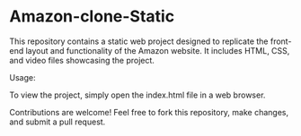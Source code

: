 # Amazon-clone-Static

This repository contains a static web project designed to replicate the front-end layout and functionality of the Amazon website. It includes HTML, CSS, and video files showcasing the project.

Usage:

To view the project, simply open the index.html file in a web browser.


Contributions are welcome! Feel free to fork this repository, make changes, and submit a pull request.
